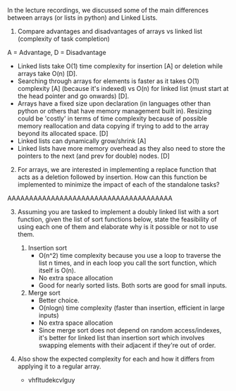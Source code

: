 In the lecture recordings, we discussed some of the main differences
between arrays (or lists in python) and Linked Lists.

1. Compare advantages and disadvantages of arrays vs linked list
(complexity of task completion)

A = Advantage, D = Disadvantage

- Linked lists take O(1) time complexity for insertion [A] or deletion while arrays take O(n) [D].
- Searching through arrays for elements is faster as it takes O(1) complexity [A] (because it's indexed) vs O(n) for linked list (must start at the head pointer and go onwards) [D].
- Arrays have a fixed size upon declaration (in languages other than python or others that have memory management built in). Resizing could be 'costly' in terms of time complexity because of possible memory reallocation and data copying if trying to add to the array beyond its allocated space. [D]
- Linked lists can dynamically grow/shrink [A]
- Linked lists have more memory overhead as they also need to store the pointers to the next 
(and prev for double) nodes. [D]


2. For arrays, we are interested in implementing a replace function
that acts as a deletion followed by insertion. How can this function
be implemented to minimize the impact of each of the standalone
tasks?

AAAAAAAAAAAAAAAAAAAAAAAAAAAAAAAAAAAAAA


3. Assuming you are tasked to implement a doubly linked list with a
sort function, given the list of sort functions below, state the
feasibility of using each one of them and elaborate why is it
possible or not to use them. 
    1. Insertion sort
        - O(n^2) time complexity because you use a loop to traverse the list n times, and in each
        loop you call the sort function, which itself is O(n).
        - No extra space allocation
        - Good for nearly sorted lists. Both sorts are good for small inputs.
    2. Merge sort
        - Better choice.
        - O(nlogn) time complexity (faster than insertion, efficient in large inputs)
        - No extra space allocation
        - Since merge sort does not depend on random access/indexes, it's better for linked list than
        insertion sort which involves swapping elements with their adjacent if they're out of order.

4. Also show the expected complexity for each and how it differs from
applying it to a regular array.
    - vhfltudekcvlguy
